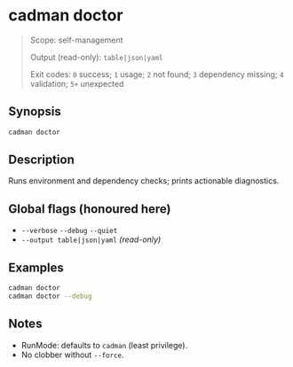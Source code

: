 # cadman doctor

> Scope: self-management
> 
> Output (read-only): `table|json|yaml`
> 
> Exit codes: `0` success; `1` usage; `2` not found; `3` dependency missing; `4` validation; `5+` unexpected

## Synopsis

```bash
cadman doctor
```

## Description

Runs environment and dependency checks; prints actionable diagnostics.

## Global flags (honoured here)

- `--verbose` `--debug` `--quiet`
- `--output table|json|yaml` *(read-only)*

## Examples

```bash
cadman doctor
cadman doctor --debug
```

## Notes

- RunMode: defaults to `cadman` (least privilege).
- No clobber without `--force`.
